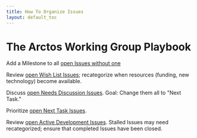 ```yaml
---
title: How To Organize Issues
layout: default_toc
---
```


# The Arctos Working Group Playbook

Add a Milestone to all [open Issues without one](https://github.com/ArctosDB/arctos/issues?q=is%3Aopen+is%3Aissue+no%3Amilestone+sort%3Acreated-asc)

Review [open Wish List Issues](https://github.com/ArctosDB/arctos/issues?q=is%3Aopen+is%3Aissue+milestone%3A%22Wish+List%22+sort%3Acreated-asc); recategorize when resources (funding, new technology) become available.

Discuss [open Needs Discussion Issues](https://github.com/ArctosDB/arctos/issues?q=is%3Aopen+is%3Aissue+milestone%3A%22Needs+Discussion%22+sort%3Acreated-asc). Goal: Change them all to "Next Task."

Prioritize [open Next Task Issues](https://github.com/ArctosDB/arctos/issues?q=is%3Aopen+is%3Aissue+milestone%3A%22Next+Task%22+sort%3Acreated-asc).

Review [open Active Development Issues](https://github.com/ArctosDB/arctos/issues?q=is%3Aopen+is%3Aissue+milestone%3A%22Active+Development%22+sort%3Acreated-asc). Stalled Issues may need recategorized; ensure that completed Issues have been closed.

